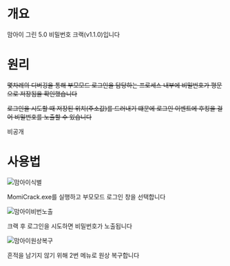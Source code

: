 # 개요

맘아이 그린 5.0 비밀번호 크랙(v1.1.0)입니다

# 원리

~~몇차례의 디버깅을 통해 부모모드 로그인을 담당하는 프로세스 내부에 비밀번호가 평문으로 저장됨을 확인했습니다~~

~~로그인을 시도할 때 저장된 위치(주소값)를 드러내기 떄문에 로그인 이벤트에 후킹을 걸어 비밀번호를 노출할 수 있습니다~~

비공개

# 사용법

![맘아이식별](https://user-images.githubusercontent.com/67177785/213880958-5a37e740-4d54-45bc-9241-67e7b4f40511.gif)

MomiCrack.exe를 실행하고 부모모드 로그인 창을 선택합니다

![맘아이비번노출](https://user-images.githubusercontent.com/67177785/213880965-e9b6feef-33a1-4c38-9774-c32f2af16c8b.gif)

크랙 후 로그인을 시도하면 비밀번호가 노출됩니다

![맘아이원상복구](https://user-images.githubusercontent.com/67177785/213880969-9a629e29-1860-4a2b-9d84-7327e2ad878b.gif)

흔적을 남기지 않기 위해 2번 메뉴로 원상 복구합니다

